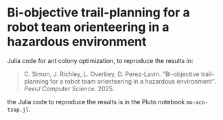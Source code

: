 # Bi-objective trail-planning for a robot team orienteering in a hazardous environment

Julia code for ant colony optimization, to reproduce the results in:
> C. Simon, J. Richley, L. Overbey, D. Perez-Lavin. "Bi-objective trail-planning for a robot team orienteering in a hazardous environment". _PeerJ Computer Science_. 2025.

the Julia code to reproduce the results is in the Pluto notebook `mo-aco-tsop.jl`.
